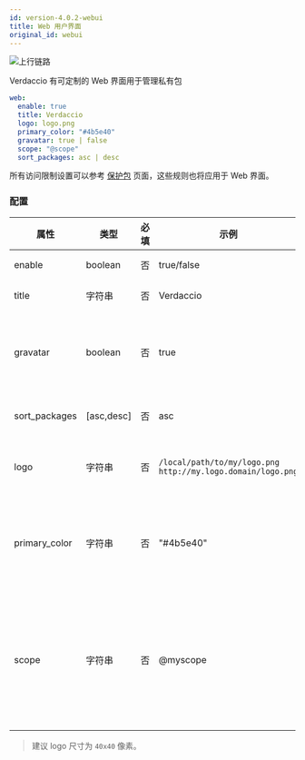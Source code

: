 ```yaml
---
id: version-4.0.2-webui
title: Web 用户界面
original_id: webui
---
```


![上行链路](https://user-images.githubusercontent.com/558752/52916111-fa4ba980-32db-11e9-8a64-f4e06eb920b3.png)

Verdaccio 有可定制的 Web 界面用于管理私有包

```yaml
web:
  enable: true
  title: Verdaccio
  logo: logo.png
  primary_color: "#4b5e40"
  gravatar: true | false
  scope: "@scope"
  sort_packages: asc | desc
```

所有访问限制设置可以参考 [保护包](protect-your-dependencies.md) 页面，这些规则也将应用于 Web 界面。

### 配置

| 属性            | 类型         | 必填 | 示例                                                            | 支持         | 描述                                                                                                                       |
| ------------- | ---------- | -- | ------------------------------------------------------------- | ---------- | ------------------------------------------------------------------------------------------------------------------------ |
| enable        | boolean    | 否  | true/false                                                    | 任意路径       | 允许显示网页界面                                                                                                                 |
| title         | 字符串        | 否  | Verdaccio                                                     | 任意路径       | HTML 页眉标题说明                                                                                                              |
| gravatar      | boolean    | 否  | true                                                          | `>v4`   | Gravatars will be generated under the hood if this property is enabled                                                   |
| sort_packages | [asc,desc] | 否  | asc                                                           | `>v4`   | 默认情况下，私有包按升序排序                                                                                                           |
| logo          | 字符串        | 否  | `/local/path/to/my/logo.png` `http://my.logo.domain/logo.png` | 任意路径       | logo 所在的 URI 路径（顶部 logo）                                                                                                 |
| primary_color | 字符串        | 否  | "#4b5e40"                                                     | `>4`    | The primary color to use throughout the UI (header, etc)                                                                 |
| scope         | 字符串        | 否  | @myscope                                                      | `>v3.x` | If you're using this registry for a specific module scope, specify that scope to set it in the webui instructions header |

> 建议 logo 尺寸为 `40x40` 像素。